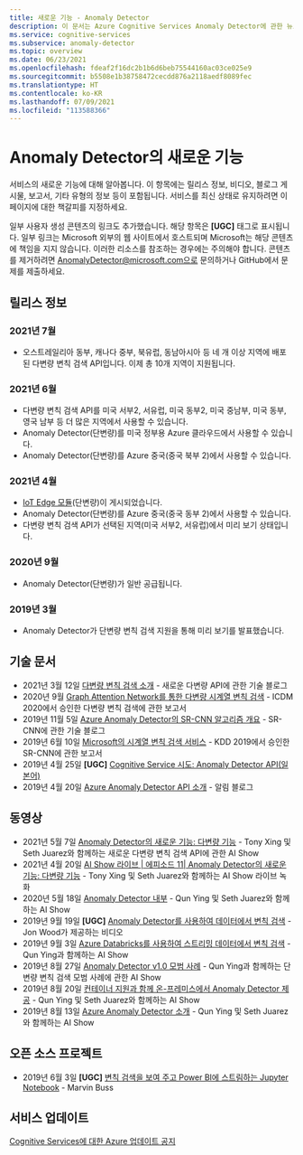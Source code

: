 ```yaml
---
title: 새로운 기능 - Anomaly Detector
description: 이 문서는 Azure Cognitive Services Anomaly Detector에 관한 뉴스로 정기적으로 업데이트됩니다.
ms.service: cognitive-services
ms.subservice: anomaly-detector
ms.topic: overview
ms.date: 06/23/2021
ms.openlocfilehash: fdeaf2f16dc2b1b6d6beb75544160ac03ce025e9
ms.sourcegitcommit: b5508e1b38758472cecdd876a2118aedf8089fec
ms.translationtype: HT
ms.contentlocale: ko-KR
ms.lasthandoff: 07/09/2021
ms.locfileid: "113588366"
---
```

# <a name="whats-new-in-anomaly-detector"></a>Anomaly Detector의 새로운 기능

서비스의 새로운 기능에 대해 알아봅니다. 이 항목에는 릴리스 정보, 비디오, 블로그 게시물, 보고서, 기타 유형의 정보 등이 포함됩니다. 서비스를 최신 상태로 유지하려면 이 페이지에 대한 책갈피를 지정하세요.

일부 사용자 생성 콘텐츠의 링크도 추가했습니다. 해당 항목은 **[UGC]** 태그로 표시됩니다. 일부 링크는 Microsoft 외부의 웹 사이트에서 호스트되며 Microsoft는 해당 콘텐츠에 책임을 지지 않습니다. 이러한 리소스를 참조하는 경우에는 주의해야 합니다. 콘텐츠를 제거하려면 AnomalyDetector@microsoft.com으로 문의하거나 GitHub에서 문제를 제출하세요.

## <a name="release-notes"></a>릴리스 정보

### <a name="july-2021"></a>2021년 7월

* 오스트레일리아 동부, 캐나다 중부, 북유럽, 동남아시아 등 네 개 이상 지역에 배포된 다변량 변칙 검색 API입니다. 이제 총 10개 지역이 지원됩니다.

### <a name="june-2021"></a>2021년 6월

* 다변량 변칙 검색 API를 미국 서부2, 서유럽, 미국 동부2, 미국 중남부, 미국 동부, 영국 남부 등 더 많은 지역에서 사용할 수 있습니다.
* Anomaly Detector(단변량)를 미국 정부용 Azure 클라우드에서 사용할 수 있습니다.
* Anomaly Detector(단변량)를 Azure 중국(중국 북부 2)에서 사용할 수 있습니다.

### <a name="april-2021"></a>2021년 4월

* [IoT Edge 모듈](https://azuremarketplace.microsoft.com/marketplace/apps/azure-cognitive-service.edge-anomaly-detector)(단변량)이 게시되었습니다.
* Anomaly Detector(단변량)를 Azure 중국(중국 동부 2)에서 사용할 수 있습니다.
* 다변량 변칙 검색 API가 선택된 지역(미국 서부2, 서유럽)에서 미리 보기 상태입니다.

### <a name="september-2020"></a>2020년 9월

* Anomaly Detector(단변량)가 일반 공급됩니다.

### <a name="march-2019"></a>2019년 3월

* Anomaly Detector가 단변량 변칙 검색 지원을 통해 미리 보기를 발표했습니다.

## <a name="technical-articles"></a>기술 문서

* 2021년 3월 12일 [다변량 변칙 검색 소개](https://techcommunity.microsoft.com/t5/azure-ai/introducing-multivariate-anomaly-detection/ba-p/2260679) - 새로운 다변량 API에 관한 기술 블로그
* 2020년 9월 [Graph Attention Network를 통한 다변량 시계열 변칙 검색](https://arxiv.org/abs/2009.02040) - ICDM 2020에서 승인한 다변량 변칙 검색에 관한 보고서
* 2019년 11월 5일 [Azure Anomaly Detector의 SR-CNN 알고리즘 개요](https://techcommunity.microsoft.com/t5/ai-customer-engineering-team/overview-of-sr-cnn-algorithm-in-azure-anomaly-detector/ba-p/982798) - SR-CNN에 관한 기술 블로그
* 2019년 6월 10일 [Microsoft의 시계열 변칙 검색 서비스](https://arxiv.org/abs/1906.03821) - KDD 2019에서 승인한 SR-CNN에 관한 보고서
* 2019년 4월 25일 **[UGC]** [Cognitive Service 시도: Anomaly Detector API(일본어)](https://azure-recipe.kc-cloud.jp/2019/04/cognitive-service-anomaly-detector-api/)
* 2019년 4월 20일 [Azure Anomaly Detector API 소개](https://techcommunity.microsoft.com/t5/ai-customer-engineering-team/introducing-azure-anomaly-detector-api/ba-p/490162) - 알림 블로그

## <a name="videos"></a>동영상

* 2021년 5월 7일 [Anomaly Detector의 새로운 기능: 다변량 기능](https://channel9.msdn.com/Shows/AI-Show/New-to-Anomaly-Detector-Multivariate-Capabilities) - Tony Xing 및 Seth Juarez와 함께하는 새로운 다변량 변칙 검색 API에 관한 AI Show
* 2021년 4월 20일 [AI Show 라이브 | 에피소드 11| Anomaly Detector의 새로운 기능: 다변량 기능](https://channel9.msdn.com/Shows/AI-Show/AI-Show-Live-Episode-11-Whats-new-with-Anomaly-Detector) - Tony Xing 및 Seth Juarez와 함께하는 AI Show 라이브 녹화
* 2020년 5월 18일 [Anomaly Detector 내부](https://channel9.msdn.com/Shows/AI-Show/Inside-Anomaly-Detector) - Qun Ying 및 Seth Juarez와 함께하는 AI Show
* 2019년 9월 19일 **[UGC]** [Anomaly Detector를 사용하여 데이터에서 변칙 검색](https://www.youtube.com/watch?v=gfb63wvjnYQ) - Jon Wood가 제공하는 비디오
* 2019년 9월 3일 [Azure Databricks를 사용하여 스트리밍 데이터에서 변칙 검색](https://channel9.msdn.com/Shows/AI-Show/Anomaly-detection-on-streaming-data-using-Azure-Databricks) - Qun Ying과 함께하는 AI Show
* 2019년 8월 27일 [Anomaly Detector v1.0 모범 사례](https://channel9.msdn.com/Shows/AI-Show/Anomaly-Detector-v10-Best-Practices) - Qun Ying과 함께하는 단변량 변칙 검색 모범 사례에 관한 AI Show
* 2019년 8월 20일 [컨테이너 지원과 함께 온-프레미스에서 Anomaly Detector 제공](https://channel9.msdn.com/Shows/AI-Show/Bring-Anomaly-Detector-on-premise-with-containers-support) - Qun Ying 및 Seth Juarez와 함께하는 AI Show
* 2019년 8월 13일 [Azure Anomaly Detector 소개](https://channel9.msdn.com/Shows/AI-Show/Introducing-Azure-Anomaly-Detector?WT.mc_id=ai-c9-niner) - Qun Ying 및 Seth Juarez와 함께하는 AI Show

## <a name="open-source-projects"></a>오픈 소스 프로젝트

* 2019년 6월 3일 **[UGC]** [변칙 검색을 보여 주고 Power BI에 스트림하는 Jupyter Notebook](https://github.com/marvinbuss/MS-AnomalyDetector) - Marvin Buss

## <a name="service-updates"></a>서비스 업데이트

[Cognitive Services에 대한 Azure 업데이트 공지](https://azure.microsoft.com/updates/?product=cognitive-services)